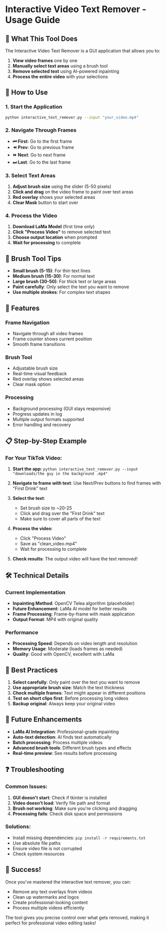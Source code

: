 # Interactive Video Text Remover - Usage Guide

## 🎯 What This Tool Does

The Interactive Video Text Remover is a GUI application that allows you to:
1. **View video frames** one by one
2. **Manually select text areas** using a brush tool
3. **Remove selected text** using AI-powered inpainting
4. **Process the entire video** with your selections

## 🚀 How to Use

### 1. Start the Application
```bash
python interactive_text_remover.py --input "your_video.mp4"
```

### 2. Navigate Through Frames
- **⏮ First**: Go to the first frame
- **⏪ Prev**: Go to previous frame
- **⏩ Next**: Go to next frame
- **⏭ Last**: Go to the last frame

### 3. Select Text Areas
1. **Adjust brush size** using the slider (5-50 pixels)
2. **Click and drag** on the video frame to paint over text areas
3. **Red overlay** shows your selected areas
4. **Clear Mask** button to start over

### 4. Process the Video
1. **Download LaMa Model** (first time only)
2. **Click "Process Video"** to remove selected text
3. **Choose output location** when prompted
4. **Wait for processing** to complete

## 🎨 Brush Tool Tips

- **Small brush (5-15)**: For thin text lines
- **Medium brush (15-30)**: For normal text
- **Large brush (30-50)**: For thick text or large areas
- **Paint carefully**: Only select the text you want to remove
- **Use multiple strokes**: For complex text shapes

## 🔧 Features

### Frame Navigation
- Navigate through all video frames
- Frame counter shows current position
- Smooth frame transitions

### Brush Tool
- Adjustable brush size
- Real-time visual feedback
- Red overlay shows selected areas
- Clear mask option

### Processing
- Background processing (GUI stays responsive)
- Progress updates in log
- Multiple output formats supported
- Error handling and recovery

## 📋 Step-by-Step Example

### For Your TikTok Video:
1. **Start the app**: `python interactive_text_remover.py --input "downloads/the guy in the background .mp4"`

2. **Navigate to frame with text**: Use Next/Prev buttons to find frames with "First Drink" text

3. **Select the text**:
   - Set brush size to ~20-25
   - Click and drag over the "First Drink" text
   - Make sure to cover all parts of the text

4. **Process the video**:
   - Click "Process Video"
   - Save as "clean_video.mp4"
   - Wait for processing to complete

5. **Check results**: The output video will have the text removed!

## 🛠️ Technical Details

### Current Implementation
- **Inpainting Method**: OpenCV Telea algorithm (placeholder)
- **Future Enhancement**: LaMa AI model for better results
- **Frame Processing**: Frame-by-frame with mask application
- **Output Format**: MP4 with original quality

### Performance
- **Processing Speed**: Depends on video length and resolution
- **Memory Usage**: Moderate (loads frames as needed)
- **Quality**: Good with OpenCV, excellent with LaMa

## 🎯 Best Practices

1. **Select carefully**: Only paint over the text you want to remove
2. **Use appropriate brush size**: Match the text thickness
3. **Check multiple frames**: Text might appear in different positions
4. **Test on short clips first**: Before processing long videos
5. **Backup original**: Always keep your original video

## 🔮 Future Enhancements

- **LaMa AI Integration**: Professional-grade inpainting
- **Auto-text detection**: AI finds text automatically
- **Batch processing**: Process multiple videos
- **Advanced brush tools**: Different brush types and effects
- **Real-time preview**: See results before processing

## ❓ Troubleshooting

### Common Issues:
1. **GUI doesn't start**: Check if tkinter is installed
2. **Video doesn't load**: Verify file path and format
3. **Brush not working**: Make sure you're clicking and dragging
4. **Processing fails**: Check disk space and permissions

### Solutions:
- Install missing dependencies: `pip install -r requirements.txt`
- Use absolute file paths
- Ensure video file is not corrupted
- Check system resources

## 🎉 Success!

Once you've mastered the interactive text remover, you can:
- Remove any text overlays from videos
- Clean up watermarks and logos
- Create professional-looking content
- Process multiple videos efficiently

The tool gives you precise control over what gets removed, making it perfect for professional video editing tasks!

